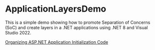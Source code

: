 # ApplicationLayersDemo

This is a simple demo showing how to promote Separation of Concerns (SoC) and create layers in a .NET applications using .NET 8 and Visual Studio 2022.

[Organizing ASP.NET Application Initialization Code](https://brightideatechnology.blogspot.com/2024/08/organizing-aspnet-initialization-code.html)
